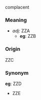 complacent
### Meaning
+ _adj_: ZZA
	+ __eg__: ZZB

### Origin

ZZC

### Synonym

__eg__: ZZD

+ ZZE


